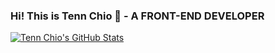### Hi! This is Tenn Chio 🧸 - A FRONT-END DEVELOPER

[![Tenn Chio's GitHub Stats](https://github-readme-stats.vercel.app/api?username=chioio&include_all_commits=true&show_icons=true)](https://chioio.github.io)

<!--
**chioio/chioio** is a ✨ _special_ ✨ repository because its `README.md` (this file) appears on your GitHub profile.

Here are some ideas to get you started:

- 🔭 I’m currently working on ...
- 🌱 I’m currently learning ...
- 👯 I’m looking to collaborate on ...
- 🤔 I’m looking for help with ...
- 💬 Ask me about ...
- 📫 How to reach me: ...
- 😄 Pronouns: ...
- ⚡ Fun fact: ...
-->
